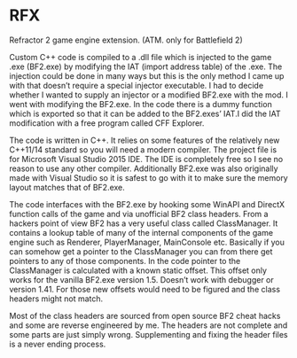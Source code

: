 # RFX
Refractor 2 game engine extension. (ATM. only for Battlefield 2)

Custom C++ code is compiled to a .dll file which is injected to the game .exe (BF2.exe) by modifying the IAT (import address table) of the .exe. 
The injection could be done in many ways but this is the only method I came up with that doesn’t require a special injector executable. I had to decide whether I wanted to supply an injector or a modified BF2.exe with the mod. I went with modifying the BF2.exe.
In the code there is a dummy function which is exported so that it can be added to the BF2.exes’ IAT.I did the IAT modification with a free program called CFF Explorer. 

The code is written in C++. It relies on some features of the relatively new C++11/14 standard so you will need a modern compiler. The project file is for Microsoft Visual Studio 2015 IDE. The IDE is completely free so I see no reason to use any other compiler. Additionally BF2.exe was also originally made with Visual Studio so it is safest to go with it to make sure the memory layout matches that of BF2.exe.

The code interfaces with the BF2.exe by hooking some WinAPI and DirectX function calls of the game and via unofficial BF2 class headers. From a hackers point of view BF2 has a very useful class called ClassManager. It contains a lookup table of many of the internal components of the game engine such as Renderer, PlayerManager, MainConsole etc. Basically if you can somehow get a pointer to the ClassManager you can from there get pointers to any of those components.  In the code pointer to the ClassManager is calculated with a known static offset. This offset only works for the vanilla BF2.exe version 1.5. Doesn’t work with debugger or version 1.41. For those new offsets would need to be figured and the class headers might not match.

Most of the class headers are sourced from open source BF2 cheat hacks and some are reverse engineered by me. The headers are not complete and some parts are just simply wrong. Supplementing and fixing the header files is a never ending process.

